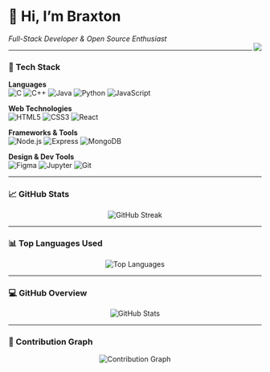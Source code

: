 # 👋 Hi, I’m Braxton  
*Full-Stack Developer & Open Source Enthusiast*  
<img src="https://komarev.com/ghpvc/?username=braxtonusername&label=Profile%20views&color=7A7ADB&style=flat" align="right"/>

---

### 🚀 Tech Stack

**Languages**  
![C](https://img.shields.io/badge/C-A8B9CC?style=for-the-badge&logo=c&logoColor=black)
![C++](https://img.shields.io/badge/C++-00599C?style=for-the-badge&logo=c%2B%2B&logoColor=white)
![Java](https://img.shields.io/badge/Java-007396?style=for-the-badge&logo=java&logoColor=white)
![Python](https://img.shields.io/badge/Python-3776AB?style=for-the-badge&logo=python&logoColor=white)
![JavaScript](https://img.shields.io/badge/JavaScript-F7DF1E?style=for-the-badge&logo=javascript&logoColor=black)

**Web Technologies**  
![HTML5](https://img.shields.io/badge/HTML5-E34F26?style=for-the-badge&logo=html5&logoColor=white)
![CSS3](https://img.shields.io/badge/CSS3-1572B6?style=for-the-badge&logo=css3&logoColor=white)
![React](https://img.shields.io/badge/React-61DAFB?style=for-the-badge&logo=react&logoColor=black)

**Frameworks & Tools**  
![Node.js](https://img.shields.io/badge/Node.js-339933?style=for-the-badge&logo=nodedotjs&logoColor=white)
![Express](https://img.shields.io/badge/Express-000000?style=for-the-badge&logo=express&logoColor=white)
![MongoDB](https://img.shields.io/badge/MongoDB-47A248?style=for-the-badge&logo=mongodb&logoColor=white)

**Design & Dev Tools**  
![Figma](https://img.shields.io/badge/Figma-F24E1E?style=for-the-badge&logo=figma&logoColor=white)
![Jupyter](https://img.shields.io/badge/Jupyter-F37626?style=for-the-badge&logo=jupyter&logoColor=white)
![Git](https://img.shields.io/badge/Git-F05032?style=for-the-badge&logo=git&logoColor=white)

---

### 📈 GitHub Stats

<p align="center">
  <img src="https://github-readme-streak-stats.herokuapp.com?user=call493&theme=radical&background=0D1117&ring=7A7ADB&currStreakNum=7A7ADB&sideLabels=7A7ADB&sideNums=7A7ADB&dates=7A7ADB&fire=7A7ADB" alt="GitHub Streak" />
</p>

---

### 📊 Top Languages Used

<p align="center">
  <img src="https://github-readme-stats.vercel.app/api/top-langs/?username=call493&layout=compact&theme=radical&langs_count=8&hide_border=true&bg_color=0D1117&title_color=7A7ADB&text_color=7A7ADB" alt="Top Languages" />
</p>

---

### 💻 GitHub Overview

<p align="center">
  <img src="https://github-readme-stats.vercel.app/api?username=call493&show_icons=true&theme=radical&bg_color=0D1117&title_color=7A7ADB&text_color=7A7ADB&icon_color=7A7ADB&hide_border=true" alt="GitHub Stats" />
</p>

---

### 🌱 Contribution Graph

<p align="center">
  <img src="https://github-readme-activity-graph.vercel.app/graph?username=call493&bg_color=0D1117&color=7A7ADB&line=7A7ADB&point=7A7ADB&area=true&hide_border=true" alt="Contribution Graph" />
</p>
